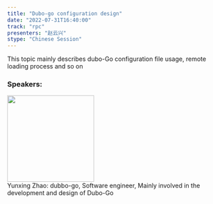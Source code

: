 ```yaml
---
title: "Dubo-go configuration design"
date: "2022-07-31T16:40:00"
track: "rpc"
presenters: "赵云兴"
stype: "Chinese Session"
---
```

This topic mainly describes dubo-Go configuration file usage, remote loading process and so on
 ### Speakers: 
 <img src="images/speaker/1126.png" width="200" /><br>Yunxing Zhao: dubbo-go, Software engineer, Mainly involved in the development and design of Dubo-Go

 